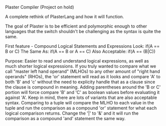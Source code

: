 Plaster Compiler (Project on hold)

A complete rethink of PlasterLang and how it will function.

The goal of Plaster is to be efficient and polymorphic enough to other languages that the switch shouldn't be challenging as the syntax is quite the same.

First feature - Compound Logical Statements and Expressions
Look: if(A == B or C)
The Same As: if(A == B or A == C)
Also Acceptable: if(A == (B|C))

Purpose: Easier to read and understand logical expressions, as well as much shorter logical expressions. If you truly wanted to compare what we call "master left hand operand" (MLHOs) to any other amount of "right hand operands" (RHOs), the 'or' statement will read as it looks and compare 'A' to both 'B' and 'c' without the need to explicity handle that as a clause since the clause is compound in meaning. Adding parentheses around the 'B or C' portion will force compare 'B' and 'C' as boolean values before evaluating it against 'A'. Keep in mind, there are lots of variants that are also acceptable syntax. Comparing to a tuple will compare the MLHO to each value in the tuple and run the comparison as a compound 'or' statement for what each logical comparison returns. Change the '|' to '&' and it will run the comparison as a compound 'and' statement the same way.
